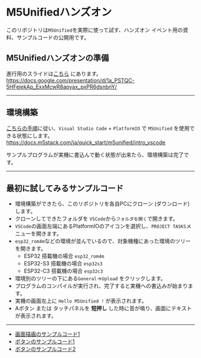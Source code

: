 # M5Unifiedハンズオン

このリポジトリは`M5Unified`を実際に使って試す、ハンズオン イベント用の資料、サンプルコードの公開用です。

## M5Unifiedハンズオンの準備

進行用のスライドは[こちら](https://docs.google.com/presentation/d/1a_PSTQC-5HFejekAp_ExxMcwR8apyax_pxPR6dsnbnY/) にあります。<br>
https://docs.google.com/presentation/d/1a_PSTQC-5HFejekAp_ExxMcwR8apyax_pxPR6dsnbnY/

---

## 環境構築

[こちらの手順](https://docs.m5stack.com/ja/quick_start/m5unified/intro_vscode)に従い、`Visual Studio Code` + `PlatformIO` で `M5Unified` を使用できる状態にします。<br>
https://docs.m5stack.com/ja/quick_start/m5unified/intro_vscode

サンプルプログラムが実機に書込んで動く状態が出来たら、環境構築は完了です。

---

## 最初に試してみるサンプルコード

 - 環境構築ができたら、このリポジトリを各自PCにクローン (ダウンロード) します。
 - クローンしてできたフォルダを `VSCode`から`フォルダを開く`で開きます。
 - `VSCode`の画面左端にあるPlatformIOのアイコンを選択し、`PROJECT TASKS`メニューを開きます。
 - `esp32_rom4m`などの環境が並んでいるので、対象機種にあった環境のツリーを開きます。
    - ESP32 搭載機の場合 `esp32_rom4m`
    - ESP32-S3 搭載機の場合 `esp32s3`
    - ESP32-C3 搭載機の場合 `esp32c3`
 - 環境別のツリーの下にある`General`->`Upload` をクリックします。
 - プログラムのコンパイルが実行され、完了すると実機への書込みが始まります。
 - 実機の画面左上に `Hello M5Unified !` が表示されます。
 - Aボタン または タッチパネルを **短押し** した時に音が鳴り、画面にテキストが表示されます。


---

 - [画面描画のサンプルコード1](sample_code/Display1.cpp)
 - [ボタンのサンプルコード1](sample_code/Button1.cpp)
 - [ボタンのサンプルコード2](sample_code/Button2.cpp)

